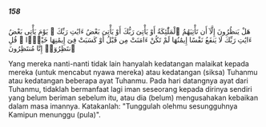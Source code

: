 ##### 158

<span class="ayah">هَلْ يَنظُرُونَ إِلَّآ أَن تَأْتِيَهُمُ ٱلْمَلَٰٓئِكَةُ أَوْ يَأْتِىَ رَبُّكَ أَوْ يَأْتِىَ بَعْضُ ءَايَٰتِ رَبِّكَ ۗ يَوْمَ يَأْتِى بَعْضُ ءَايَٰتِ رَبِّكَ لَا يَنفَعُ نَفْسًا إِيمَٰنُهَا لَمْ تَكُنْ ءَامَنَتْ مِن قَبْلُ أَوْ كَسَبَتْ فِىٓ إِيمَٰنِهَا خَيْرًۭا ۗ قُلِ ٱنتَظِرُوٓا۟ إِنَّا مُنتَظِرُونَ</span>

<span class="ayah_translation">Yang mereka nanti-nanti tidak lain hanyalah kedatangan malaikat kepada mereka (untuk mencabut nyawa mereka) atau kedatangan (siksa) Tuhanmu atau kedatangan beberapa ayat Tuhanmu. Pada hari datangnya ayat dari Tuhanmu, tidaklah bermanfaat lagi iman seseorang kepada dirinya sendiri yang belum beriman sebelum itu, atau dia (belum) mengusahakan kebaikan dalam masa imannya. Katakanlah: "Tunggulah olehmu sesungguhnya Kamipun menunggu (pula)".</span>
